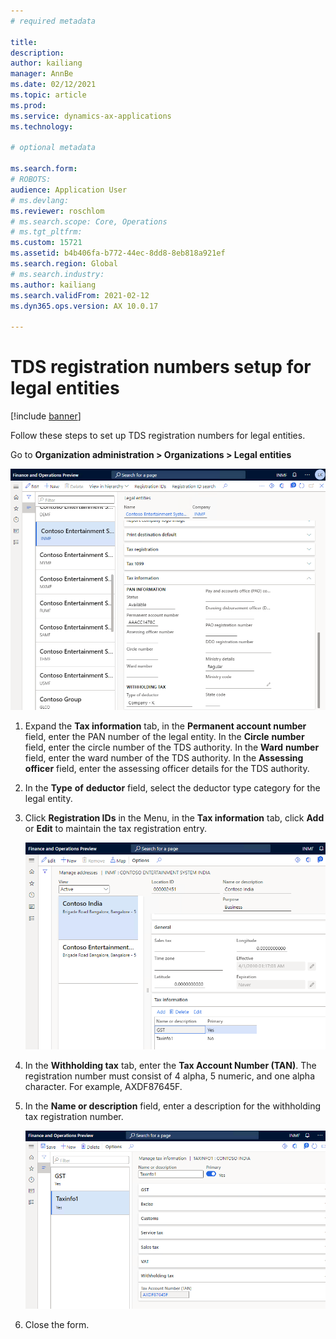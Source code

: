 ```yaml
---
# required metadata

title: 
description: 
author: kailiang
manager: AnnBe
ms.date: 02/12/2021
ms.topic: article
ms.prod: 
ms.service: dynamics-ax-applications
ms.technology: 

# optional metadata

ms.search.form: 
# ROBOTS: 
audience: Application User
# ms.devlang: 
ms.reviewer: roschlom
# ms.search.scope: Core, Operations
# ms.tgt_pltfrm: 
ms.custom: 15721
ms.assetid: b4b406fa-b772-44ec-8dd8-8eb818a921ef
ms.search.region: Global
# ms.search.industry: 
ms.author: kailiang
ms.search.validFrom: 2021-02-12
ms.dyn365.ops.version: AX 10.0.17

---
```

# TDS registration numbers setup for legal entities

[!include [banner](../includes/banner.md)]

Follow these steps to set up TDS registration numbers for legal entities.

Go to **Organization administration > Organizations > Legal entities**

[![Legal entities](./media/apac-ind-TDS-4.png)](./media/apac-ind-TDS-4.png)



1. Expand the **Tax information** tab, in the **Permanent account number** field, enter the PAN number of the legal entity. In the **Circle** **number** field, enter the circle number of the TDS authority. In the **Ward** **number** field, enter the ward number of the TDS authority. In the **Assessing** **officer** field, enter the assessing officer details for the TDS authority.

2. In the **Type** **of** **deductor** field, select the deductor type category for the legal entity.

3. Click **Registration IDs** in the Menu,  in the **Tax information** tab, click **Add** or **Edit** to maintain the tax registration entry.

   [![Tax information](./media/apac-ind-TDS-5.png)](./media/apac-ind-TDS-5.png)

   

4. In the **Withholding tax** tab, enter the **Tax Account Number (TAN)**. The registration number must consist of 4 alpha, 5 numeric, and one alpha character. For example, AXDF87645F.

5. In the **Name or description** field, enter a description for the withholding tax registration number.

   [![Manage tax information](./media/apac-ind-TDS-5-1.png)](./media/apac-ind-TDS-5-1.png)

6. Close the form.

